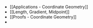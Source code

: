 - [[Applications - Coordinate Geometry]]
- [[Length, Gradient, Midpoint]]
- [[Proofs - Coordinate Geometry]]
- 